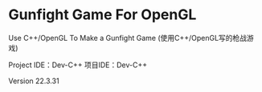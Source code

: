 # Gunfight Game For OpenGL
Use C++/OpenGL To Make a Gunfight Game (使用C++/OpenGL写的枪战游戏)

Project IDE：Dev-C++
项目IDE：Dev-C++

Version 22.3.31
